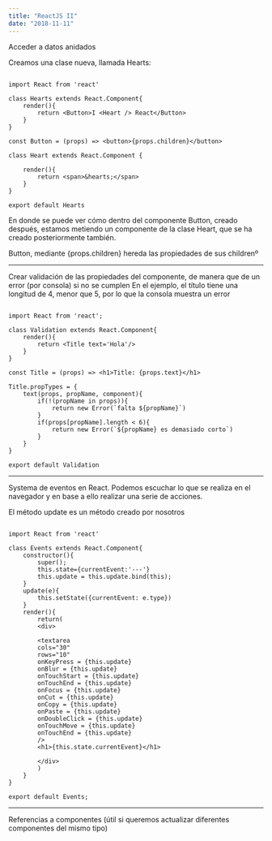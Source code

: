 ```yaml
---
title: "ReactJS II"
date: "2018-11-11"
---
```


Acceder a datos anidados

Creamos una clase nueva, llamada Hearts:
```

import React from 'react'

class Hearts extends React.Component{
    render(){
        return <Button>I <Heart /> React</Button>
    }
}

const Button = (props) => <button>{props.children}</button>

class Heart extends React.Component {

    render(){
        return <span>&hearts;</span>
    }
}

export default Hearts
```

En donde se puede ver cómo dentro del componente Button, creado después, estamos metiendo un componente de la clase Heart, 
que se ha creado posteriormente también.

Button, mediante {props.children} hereda las propiedades de sus childrenº

------

Crear validación de las propiedades del componente, de manera que de un error (por consola) si no se cumplen
En el ejemplo, el título tiene una longitud de 4, menor que 5, por lo que la consola muestra un error
```

import React from 'react';

class Validation extends React.Component{
    render(){
        return <Title text='Hola'/>
    }
}

const Title = (props) => <h1>Title: {props.text}</h1>

Title.propTypes = {
    text(props, propName, component){
        if(!(propName in props)){
            return new Error(`falta ${propName}`)
        }
        if(props[propName].length < 6){
            return new Error(`${propName} es demasiado corto`)
        }
    }
}

export default Validation
```

----------------

Systema de eventos en React. Podemos escuchar lo que se realiza en el navegador y en base a ello realizar una serie de acciones.

El método update es un método creado por nosotros
```

import React from 'react'

class Events extends React.Component{
    constructor(){
        super();
        this.state={currentEvent:'---'}
        this.update = this.update.bind(this);
    }
    update(e){
        this.setState({currentEvent: e.type})
    }
    render(){
        return(
        <div>

        <textarea 
        cols="30" 
        rows="10"
        onKeyPress = {this.update}
        onBlur = {this.update}
        onTouchStart = {this.update}
        onTouchEnd = {this.update}
        onFocus = {this.update}
        onCut = {this.update}
        onCopy = {this.update}
        onPaste = {this.update}
        onDoubleClick = {this.update}
        onTouchMove = {this.update}
        onTouchEnd = {this.update}
        />
        <h1>{this.state.currentEvent}</h1>

        </div>
        )
    }
}

export default Events;
```

---------

Referencias a componentes (útil si queremos actualizar diferentes componentes del mismo tipo)

